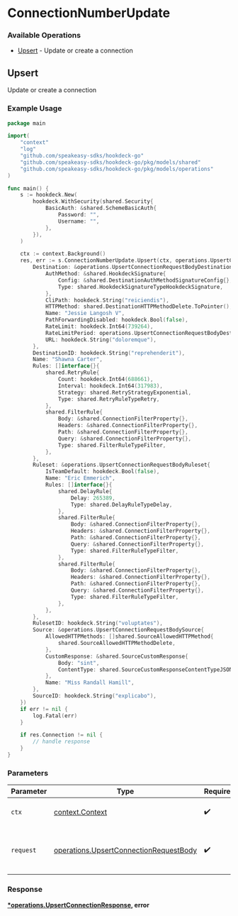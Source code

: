 # ConnectionNumberUpdate

### Available Operations

* [Upsert](#upsert) - Update or create a connection

## Upsert

Update or create a connection

### Example Usage

```go
package main

import(
	"context"
	"log"
	"github.com/speakeasy-sdks/hookdeck-go"
	"github.com/speakeasy-sdks/hookdeck-go/pkg/models/shared"
	"github.com/speakeasy-sdks/hookdeck-go/pkg/models/operations"
)

func main() {
    s := hookdeck.New(
        hookdeck.WithSecurity(shared.Security{
            BasicAuth: &shared.SchemeBasicAuth{
                Password: "",
                Username: "",
            },
        }),
    )

    ctx := context.Background()
    res, err := s.ConnectionNumberUpdate.Upsert(ctx, operations.UpsertConnectionRequestBody{
        Destination: &operations.UpsertConnectionRequestBodyDestination{
            AuthMethod: &shared.HookdeckSignature{
                Config: &shared.DestinationAuthMethodSignatureConfig{},
                Type: shared.HookdeckSignatureTypeHookdeckSignature,
            },
            CliPath: hookdeck.String("reiciendis"),
            HTTPMethod: shared.DestinationHTTPMethodDelete.ToPointer(),
            Name: "Jessie Langosh V",
            PathForwardingDisabled: hookdeck.Bool(false),
            RateLimit: hookdeck.Int64(739264),
            RateLimitPeriod: operations.UpsertConnectionRequestBodyDestinationRateLimitPeriodSecond.ToPointer(),
            URL: hookdeck.String("doloremque"),
        },
        DestinationID: hookdeck.String("reprehenderit"),
        Name: "Shawna Carter",
        Rules: []interface{}{
            shared.RetryRule{
                Count: hookdeck.Int64(688661),
                Interval: hookdeck.Int64(317983),
                Strategy: shared.RetryStrategyExponential,
                Type: shared.RetryRuleTypeRetry,
            },
            shared.FilterRule{
                Body: &shared.ConnectionFilterProperty{},
                Headers: &shared.ConnectionFilterProperty{},
                Path: &shared.ConnectionFilterProperty{},
                Query: &shared.ConnectionFilterProperty{},
                Type: shared.FilterRuleTypeFilter,
            },
        },
        Ruleset: &operations.UpsertConnectionRequestBodyRuleset{
            IsTeamDefault: hookdeck.Bool(false),
            Name: "Eric Emmerich",
            Rules: []interface{}{
                shared.DelayRule{
                    Delay: 265389,
                    Type: shared.DelayRuleTypeDelay,
                },
                shared.FilterRule{
                    Body: &shared.ConnectionFilterProperty{},
                    Headers: &shared.ConnectionFilterProperty{},
                    Path: &shared.ConnectionFilterProperty{},
                    Query: &shared.ConnectionFilterProperty{},
                    Type: shared.FilterRuleTypeFilter,
                },
                shared.FilterRule{
                    Body: &shared.ConnectionFilterProperty{},
                    Headers: &shared.ConnectionFilterProperty{},
                    Path: &shared.ConnectionFilterProperty{},
                    Query: &shared.ConnectionFilterProperty{},
                    Type: shared.FilterRuleTypeFilter,
                },
            },
        },
        RulesetID: hookdeck.String("voluptates"),
        Source: &operations.UpsertConnectionRequestBodySource{
            AllowedHTTPMethods: []shared.SourceAllowedHTTPMethod{
                shared.SourceAllowedHTTPMethodDelete,
            },
            CustomResponse: &shared.SourceCustomResponse{
                Body: "sint",
                ContentType: shared.SourceCustomResponseContentTypeJSON,
            },
            Name: "Miss Randall Hamill",
        },
        SourceID: hookdeck.String("explicabo"),
    })
    if err != nil {
        log.Fatal(err)
    }

    if res.Connection != nil {
        // handle response
    }
}
```

### Parameters

| Parameter                                                                                        | Type                                                                                             | Required                                                                                         | Description                                                                                      |
| ------------------------------------------------------------------------------------------------ | ------------------------------------------------------------------------------------------------ | ------------------------------------------------------------------------------------------------ | ------------------------------------------------------------------------------------------------ |
| `ctx`                                                                                            | [context.Context](https://pkg.go.dev/context#Context)                                            | :heavy_check_mark:                                                                               | The context to use for the request.                                                              |
| `request`                                                                                        | [operations.UpsertConnectionRequestBody](../../models/operations/upsertconnectionrequestbody.md) | :heavy_check_mark:                                                                               | The request object to use for the request.                                                       |


### Response

**[*operations.UpsertConnectionResponse](../../models/operations/upsertconnectionresponse.md), error**

